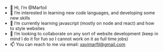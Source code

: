 - 👋 Hi, I’m @Marfoil
- 👀 I’m interested in learning new code languages, and developing some new skills
- 🌱 I’m currently learning javascript (mostly on node and react) and how to style websites
- 💞️ I’m looking to collaborate on any sort of website development (keep in mind I do it for fun so I cannot work on it as full time jobs)
- 📫 You can reach to me via email: xavimarfil@gmail.com


<!---
Marfoil/Marfoil is a ✨ special ✨ repository because its `README.md` (this file) appears on your GitHub profile.
You can click the Preview link to take a look at your changes.
--->
